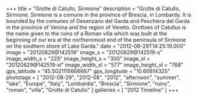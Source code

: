 +++
title = "Grotte di Catullo, Sirmione"
description = "Grotte di Catullo, Sirmione. Sirmione is a comune in the province of Brescia, in Lombardy. It is bounded by the comunes of Desenzano del Garda and Peschiera del Garda in the province of Verona and the region of Veneto. Grottoes of Catullus is the name given to the ruins of a Roman villa which was built at the beginning of our era at the northernmost end of the peninsula of Sirmione on the southern shore of Lake Garda."
date = "2012-08-29T14:25:19.000"
image = "20120829@142519"
image_s = "20120829@142519-s"
image_width_s = "225"
image_height_s = "300"
image_xl = "20120829@142519-xl"
image_width_xl = "577"
image_height_xl = "768"
gps_latitude = "45.5021115666667"
gps_longitude = "10.60614325"
phototags = [ "2012-08-29", "2012-08", "2012", "afternoon", "summer", "lake", "Europe", "Italy", "Lombardia", "Brescia", "Sirmione", "ruins", "roman", "villa", "Grotte di Catullo" ]
galleries = [ "2012 Timeline" ]
+++
